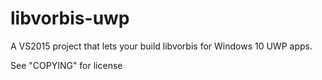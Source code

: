 # libvorbis-uwp
A VS2015 project that lets your build libvorbis for Windows 10 UWP apps.

See "COPYING" for license
